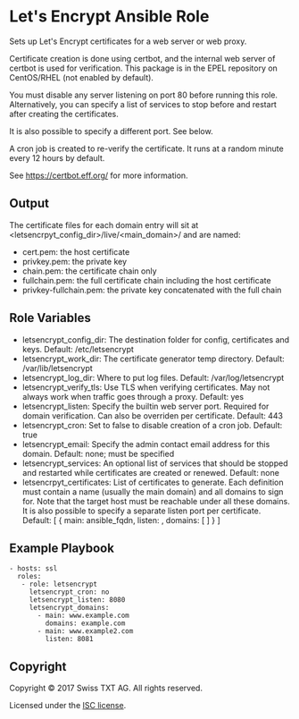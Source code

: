 Let's Encrypt Ansible Role
==========================

Sets up Let's Encrypt certificates for a web server or web proxy.

Certificate creation is done using certbot, and the internal web server of certbot is used for verification.
This package is in the EPEL repository on CentOS/RHEL (not enabled by default).

You must disable any server listening on port 80 before running this role.
Alternatively, you can specify a list of services to stop before and restart after creating the certificates.

It is also possible to specify a different port. See below.

A cron job is created to re-verify the certificate. It runs at a random minute every 12 hours by default.

See https://certbot.eff.org/ for more information.


Output
------

The certificate files for each domain entry will sit at <letsencrpyt_config_dir>/live/<main_domain>/ and are named:
* cert.pem: the host certificate
* privkey.pem: the private key
* chain.pem: the certificate chain only
* fullchain.pem: the full certificate chain including the host certificate
* privkey-fullchain.pem: the private key concatenated with the full chain


Role Variables
--------------

* letsencrypt_config_dir: The destination folder for config, certificates and keys. Default: /etc/letsencrypt
* letsencrypt_work_dir: The certificate generator temp directory. Default: /var/lib/letsencrypt
* letsencrypt_log_dir: Where to put log files. Default: /var/log/letsencrypt
* letsencrypt_verify_tls: Use TLS when verifying certificates. May not always work when traffic goes through a proxy. Default: yes
* letsencrypt_listen: Specify the builtin web server port. Required for domain verification. Can also be overriden per certificate. Default: 443
* letsencrypt_cron: Set to false to disable creation of a cron job. Default: true
* letsencrypt_email: Specify the admin contact email address for this domain. Default: none; must be specified
* letsencrypt_services: An optional list of services that should be stopped and restarted while certificates are created or renewed. Default: none
* letsencrpyt_certificates: List of certificates to generate. Each definition must contain a name (usually the main domain) and all domains to sign for.
  Note that the target host must be reachable under all these domains.
  It is also possible to specify a separate listen port per certificate. Default: [ { main: ansible_fqdn, listen: <undefined>, domains: [ ] } ]


Example Playbook
----------------

    - hosts: ssl
      roles:
       - role: letsencrypt
         letsencrypt_cron: no
         letsencrypt_listen: 8080
         letsencrypt_domains:
           - main: www.example.com
             domains: example.com
           - main: www.example2.com
             listen: 8081


Copyright
---------

Copyright © 2017 Swiss TXT AG.
All rights reserved.

Licensed under the [ISC license](https://opensource.org/licenses/ISC).

